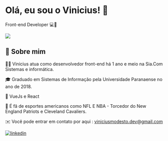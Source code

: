 # Olá, eu sou o Vinicius! 👋
 Front-end Developer 💻📱

![](https://media.giphy.com/media/SWoSkN6DxTszqIKEqv/giphy.gif)

## 🚀 Sobre mim
🙍‍♂‍ Vinicius atua como desenvolvedor front-end há 1 ano e meio na Sia.Com Sistemas e informática. 

🎓 Graduado em Sistemas de Informação pela Universidade Paranaense no ano de 2018.

🧠 VueJs e React

🏉 É fã de esportes americanos como NFL E NBA - Torcedor do New England Patriots e Cleveland Cavaliers. 

✉️ Você pode entrar em contato por aqui : viniciusmodesto.dev@gmail.com

[![linkedin](https://img.shields.io/badge/LinkedIn-0077B5?style=for-the-badge&logo=linkedin&logoColor=white)](https://www.linkedin.com/in/vinicius-modesto96/)


